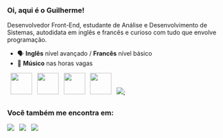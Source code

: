 ### **Oi, aqui é o Guilherme!**
Desenvolvedor Front-End, estudante de Análise e Desenvolvimento de Sistemas, autodidata em inglês e francês e curioso com tudo que envolve programação.

- 🗣️ **Inglês** nível avançado / **Francês** nível básico
- 🎵 **Músico** nas horas vagas

<div display='inline'>
&nbsp; <img width='50' height='50' src="https://cdn.jsdelivr.net/gh/devicons/devicon/icons/python/python-original-wordmark.svg" /> &nbsp;
<img width='50' height='50' src="https://cdn.jsdelivr.net/gh/devicons/devicon/icons/javascript/javascript-plain.svg" /> &nbsp;
<img width='50' height='50' src="https://cdn.jsdelivr.net/gh/devicons/devicon/icons/html5/html5-original.svg" /> &nbsp;
<img width='50' height='50' src="https://cdn.jsdelivr.net/gh/devicons/devicon/icons/css3/css3-original.svg" /> &nbsp;
<img src="https://cdn.jsdelivr.net/gh/devicons/devicon/icons/vuejs/vuejs-original.svg" />;
</div>

## 
### Você também me encontra em:
<a href="https://www.linkedin.com/in/guilherme-barros-de-oliveira/)"><img src="https://img.shields.io/badge/linkedin-%230077B5.svg?style=for-the-badge&logo=linkedin&logoColor=white"></a> &nbsp;
<a href="https://www.facebook.com/profile.php?id=100008410264922"><img src="https://img.shields.io/badge/Facebook-%231877F2.svg?style=for-the-badge&logo=Facebook&logoColor=white"></a> &nbsp;
<a href="https://www.instagram.com/eai.guiii/"><img src="https://img.shields.io/badge/Instagram-%23E4405F.svg?style=for-the-badge&logo=Instagram&logoColor=white"></a> &nbsp;
 
